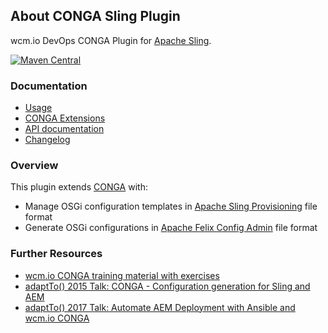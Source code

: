 ## About CONGA Sling Plugin

wcm.io DevOps CONGA Plugin for [Apache Sling][sling].

[![Maven Central](https://img.shields.io/maven-central/v/io.wcm.devops.conga.plugins/io.wcm.devops.conga.plugins.sling)](https://repo1.maven.org/maven2/io/wcm/devops/conga/plugins/io.wcm.devops.conga.plugins.sling)


### Documentation

* [Usage][usage]
* [CONGA Extensions][extensions]
* [API documentation][apidocs]
* [Changelog][changelog]


### Overview

This plugin extends [CONGA][conga] with:

* Manage OSGi configuration templates in [Apache Sling Provisioning][sling-provisioning] file format
* Generate OSGi configurations in [Apache Felix Config Admin][felix-configadmin] file format


### Further Resources

* [wcm.io CONGA training material with exercises](https://training.wcm.io/conga/)
* [adaptTo() 2015 Talk: CONGA - Configuration generation for Sling and AEM](https://adapt.to/2015/en/schedule/conga---configuration-generation-for-sling-and-aem.html)
* [adaptTo() 2017 Talk: Automate AEM Deployment with Ansible and wcm.io CONGA](https://adapt.to/2017/en/schedule/automate-aem-deployment-with-ansible-and-wcm-io-conga.html)



[usage]: usage.html
[extensions]: extensions.html
[apidocs]: conga-sling-plugin/apidocs/
[changelog]: changes-report.html
[conga]: https://devops.wcm.io/conga/
[sling]: http://sling.apache.org/
[sling-provisioning]: https://sling.apache.org/documentation/development/slingstart.html
[felix-configadmin]: http://felix.apache.org/documentation/subprojects/apache-felix-config-admin.html

